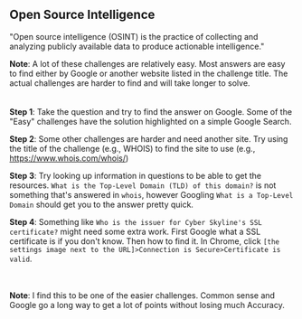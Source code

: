 ## Open Source Intelligence

"Open source intelligence (OSINT) is the practice of collecting and analyzing publicly available data to produce actionable intelligence."

**Note**: A lot of these challenges are relatively easy. Most answers are easy to find either by Google or another website listed in the challenge title. The actual challenges are harder to find and will take longer to solve. 
</br></br></br>
**Step 1**: Take the question and try to find the answer on Google. Some of the "Easy" challenges have the solution highlighted on a simple Google Search. 

**Step 2**: Some other challenges are harder and need another site. Try using the title of the challenge (e.g., WHOIS) to find the site to use (e.g., https://www.whois.com/whois/)

**Step 3**: Try looking up information in questions to be able to get the resources. ```What is the Top-Level Domain (TLD) of this domain?``` is not something that's answered in ```whois```, however Googling ```What is a Top-Level Domain``` should get you to the answer pretty quick. 

**Step 4**: Something like ```Who is the issuer for Cyber Skyline's SSL certificate?``` might need some extra work. First Google what a SSL certificate is if you don't know. Then how to find it. In Chrome, click ```[the settings image next to the URL]>Connection is Secure>Certificate is valid```. 
</br></br></br>

**Note**: I find this to be one of the easier challenges. Common sense and Google go a long way to get a lot of points without losing much Accuracy. 
